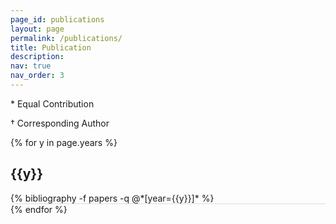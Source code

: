 ```yaml
---
page_id: publications
layout: page
permalink: /publications/
title: Publication
description: 
nav: true
nav_order: 3
---
```


\* Equal Contribution 

† Corresponding Author

<!-- _pages/publications.md -->
<div class="publications">

{% for y in page.years %}
  <div class="col-sm-1 align-self-end mt-2 p-0 pr-1">
      <h2 class="bibliography-year">{{y}}</h2>
  </div>
  <div class="row m-0 p-0" style="border-bottom: 1px solid #ddd;">
    <div class="col-sm-11 p-0">
      {% bibliography -f papers -q @*[year={{y}}]* %}
    </div>
  </div>
{% endfor %}

</div>
